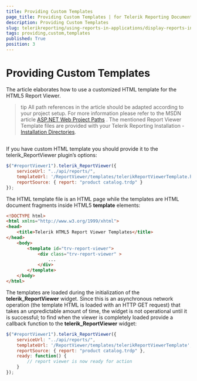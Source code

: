 ```yaml
---
title: Providing Custom Templates
page_title: Providing Custom Templates | for Telerik Reporting Documentation
description: Providing Custom Templates
slug: telerikreporting/using-reports-in-applications/display-reports-in-applications/web-application/html5-report-viewer/customizing/styling-and-appearance/providing-custom-templates
tags: providing,custom,templates
published: True
position: 3
---
```


# Providing Custom Templates



The article elaborates how to use a customized HTML template for the HTML5 Report Viewer.

>tip All path references in the article should be adapted according           to your project setup. For more information please refer to the MSDN article            [ASP.NET Web Project Paths](http://msdn.microsoft.com/en-us/library/ms178116.aspx) .         The mentioned Report Viewer Template files are provided with your Telerik Reporting Installation -           [Installation Directories](6E821131-83F3-45A4-BB6E-1530223D1E38#directories-and-asemblies).         

## 

If you have custom HTML template you should provide it to the telerik_ReportViewer plugin’s options:

    
````js
$("#reportViewer1").telerik_ReportViewer({
    serviceUrl: "../api/reports/",
    templateUrl: '/ReportViewer/templates/telerikReportViewerTemplate.html',
    reportSource: { report: "product catalog.trdp" }
});
````

The HTML template file is an HTML page while the templates are HTML document fragments inside HTML5 __template__  elements:         

    
````html
<!DOCTYPE html>
<html xmlns="http://www.w3.org/1999/xhtml">
<head>
    <title>Telerik HTML5 Report Viewer Templates</title>
</head>
    <body>
        <template id="trv-report-viewer">
            <div class="trv-report-viewer" >
                ...
            </div>
        </template>
    </body>
</html>
````

The templates are loaded during the initialization of the __telerik_ReportViewer__  widget. Since this is an asynchronous network operation           (the template HTML is loaded with an HTTP GET request) that takes an unpredictable amount of time, the widget is not operational until it is successful;           to find when the viewer is completely loaded provide a callback function to the __telerik_ReportViewer__  widget:         

    
````js
$("#reportViewer1").telerik_ReportViewer({
    serviceUrl: "../api/reports/",
    templateUrl: '/ReportViewer/templates/telerikReportViewerTemplate',
    reportSource: { report: "product catalog.trdp" },
    ready: function() {
        // report viewer is now ready for action
    }
});
````


